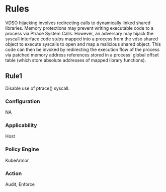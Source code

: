 # Rules
VDSO hijacking involves redirecting calls to dynamically linked shared
libraries. Memory protections may prevent writing executable code to a process
via Ptrace System Calls. However, an adversary may hijack the syscall interface
code stubs mapped into a process from the vdso shared object to execute
syscalls to open and map a malicious shared object. This code can then be
invoked by redirecting the execution flow of the process via patched memory
address references stored in a process' global offset table (which store
absolute addresses of mapped library functions).

## Rule1
Disable use of ptrace() syscall.

### Configuration
NA

### Applicability
Host

### Policy Engine
KubeArmor

### Action
Audit, Enforce

